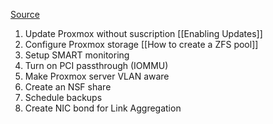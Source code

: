 
[Source](https://www.youtube.com/watch?v=GoZaMgEgrHw&t=407s)
1. Update Proxmox without suscription [[Enabling Updates]]
2. Configure Proxmox storage [[How to create a ZFS pool]]
3. Setup SMART monitoring 
4. Turn on PCI passthrough (IOMMU)
5. Make Proxmox server VLAN aware
6. Create an NSF share
7. Schedule backups
8. Create NIC bond for Link Aggregation